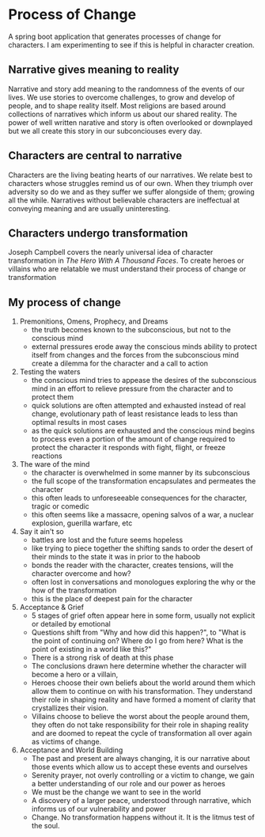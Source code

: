 # Process of Change 
A spring boot application that generates processes of change for characters. I am experimenting to see if this is helpful in character creation.

## Narrative gives meaning to reality
Narrative and story add meaning to the randomness of the events of our lives. We use stories to overcome challenges, to grow and develop of people, and to shape reality itself. Most religions are based around collections of narratives which inform us about our shared reality. The power of well written narative and story is often overlooked or downplayed but we all create this story in our subconciouses every day.

## Characters are central to narrative
Characters are the living beating hearts of our narratives. We relate best to characters whose struggles remind us of our own. When they triumph over adversity so do we and as they suffer we suffer alongside of them; growing all the while. Narratives without believable characters are ineffectual at conveying meaning and are usually uninteresting.

## Characters undergo transformation
Joseph Campbell covers the nearly universal idea of character transformation in *The Hero With A Thousand Faces*. To create heroes or villains who are relatable we must understand their process of change or transformation

## My process of change
1. Premonitions, Omens, Prophecy, and Dreams
	- the truth becomes known to the subconscious, but not to the conscious mind
	- external pressures erode away the conscious minds ability to protect itself from changes and the forces from the subconscious mind create a dilemma for the character and a call to action
2. Testing the waters
	- the conscious mind tries to appease the desires of the subconscious mind in an effort to relieve pressure from the character and to protect them
	- quick solutions are often attempted and exhausted instead of real change, evolutionary path of least resistance leads to less than optimal results in most cases
	- as the quick solutions are exhausted and the conscious mind begins to process even a portion of the amount of change required to protect the character it responds with fight, flight, or freeze reactions
3. The ware of the mind
	- the character is overwhelmed in some manner by its subconscious
	- the full scope of the transformation encapsulates and permeates the character
	- this often leads to unforeseeable consequences for the character, tragic or comedic
	- this often seems like a massacre, opening salvos of a war, a nuclear explosion, guerilla warfare, etc
4. Say it ain't so
	- battles are lost and the future seems hopeless
	- like trying to piece together the shifting sands to order the desert of their minds to the state it was in prior to the haboob
	- bonds the reader with the character, creates tensions, will the character overcome and how?
	- often lost in conversations and monologues exploring the why or the how of the transformation
	- this is the place of deepest pain for the character
5. Acceptance & Grief
	- 5 stages of grief often appear here in some form, usually not explicit or detailed by emotional
	- Questions shift from "Why and how did this happen?", to "What is the point of continuing on? Where do I go from here? What is the point of existing in a world like this?"
	- There is a strong risk of death at this phase
	- The conclusions drawn here determine whether the character will become a hero or a villain,
	- Heroes choose their own beliefs about the world around them which allow them to continue on with his transformation. They understand their role in shaping reality and have formed a moment of clarity that crystallizes their vision.
	- Villains choose to believe the worst about the people around them, they often do not take responsibility for their role in shaping reality and are doomed to repeat the cycle of transformation all over again as victims of change.
6. Acceptance and World Building
	- The past and present are always changing, it is our narrative about those events which allow us to accept these events and ourselves
	- Serenity prayer, not overly controlling or a victim to change, we gain a better understanding of our role and our power as heroes
	- We must be the change we want to see in the world
	- A discovery of a larger peace, understood through narrative, which informs us of our vulnerability and power
	- Change. No transformation happens without it. It is the litmus test of the soul.
	


